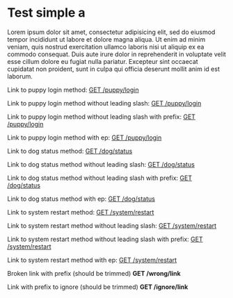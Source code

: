# Test simple a

Lorem ipsum dolor sit amet, consectetur adipisicing elit, sed do eiusmod
tempor incididunt ut labore et dolore magna aliqua. Ut enim ad minim veniam,
quis nostrud exercitation ullamco laboris nisi ut aliquip ex ea commodo
consequat. Duis aute irure dolor in reprehenderit in voluptate velit esse
cillum dolore eu fugiat nulla pariatur. Excepteur sint occaecat cupidatat non
proident, sunt in culpa qui officia deserunt mollit anim id est laborum.

Link to puppy login method: [GET /puppy/login](http://example.com/#puppy-content-get-puppylogin)

Link to puppy login method without leading slash: [GET /puppy/login](http://example.com/#puppy-content-get-puppylogin)

Link to puppy login method without leading slash with prefix: [GET /puppy/login](http://example.com/#puppy-content-get-puppylogin)


Link to puppy login method with ep: [GET /puppy/login](http://example.com/#puppy-content-get-puppylogin)


Link to dog status method: [GET /dog/status](http://example.com/#puppy-content-get-apiv2dogstatus)

Link to dog status method without leading slash: [GET /dog/status](http://example.com/#puppy-content-get-apiv2dogstatus)

Link to dog status method without leading slash with prefix: [GET /dog/status](http://example.com/#puppy-content-get-apiv2dogstatus)

Link to dog status method with ep: [GET /dog/status](http://example.com/#puppy-content-get-apiv2dogstatus)


Link to system restart method: [GET /system/restart](http://example.com/#puppy-content-get-systemrestart)

Link to system restart method without leading slash: [GET /system/restart](http://example.com/#puppy-content-get-systemrestart)

Link to system restart method without leading slash with prefix: [GET /system/restart](http://example.com/#puppy-content-get-systemrestart)

Link to system restart method with ep: [GET /system/restart](http://example.com/#puppy-content-get-systemrestart)

Broken link with prefix (should be trimmed) **GET /wrong/link**

Link with prefix to ignore (should be trimmed) **GET /ignore/link**
